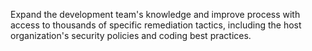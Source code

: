 Expand the development team's knowledge and improve process with access to thousands of specific remediation tactics, including the host organization's security policies and coding best practices.